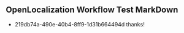 ## OpenLocalization Workflow Test MarkDown
* 219db74a-490e-40b4-8ff9-1d31b664494d 
thanks!<!--HONumber=Mar16_HO2-->
